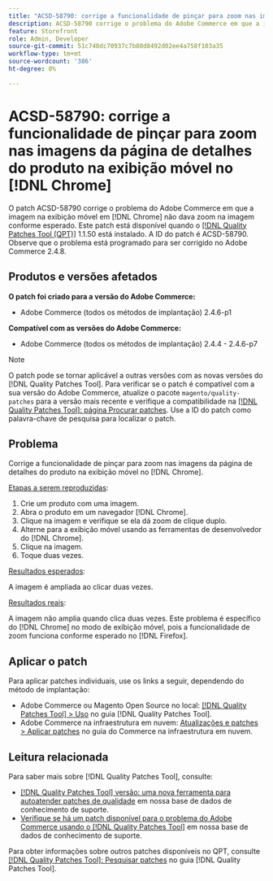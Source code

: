 ```yaml
---
title: "ACSD-58790: corrige a funcionalidade de pinçar para zoom nas imagens da página de detalhes do produto na exibição móvel no [!DNL Chrome]"
description: ACSD-58790 corrige o problema do Adobe Commerce em que a imagem na exibição móvel em  [!DNL Chrome]  não dava zoom na imagem conforme esperado.
feature: Storefront
role: Admin, Developer
source-git-commit: 51c740dc70937c7b80d8492d02ee4a758f103a35
workflow-type: tm+mt
source-wordcount: '386'
ht-degree: 0%

---
```



# ACSD-58790: corrige a funcionalidade de pinçar para zoom nas imagens da página de detalhes do produto na exibição móvel no [!DNL Chrome]

O patch ACSD-58790 corrige o problema do Adobe Commerce em que a imagem na exibição móvel em [!DNL Chrome] não dava zoom na imagem conforme esperado. Este patch está disponível quando o [[!DNL Quality Patches Tool (QPT)]](/help/announcements/adobe-commerce-announcements/magento-quality-patches-released-new-tool-to-self-serve-quality-patches.md) 1.1.50 está instalado. A ID do patch é ACSD-58790. Observe que o problema está programado para ser corrigido no Adobe Commerce 2.4.8.

## Produtos e versões afetados

**O patch foi criado para a versão do Adobe Commerce:**

* Adobe Commerce (todos os métodos de implantação) 2.4.6-p1

**Compatível com as versões do Adobe Commerce:**

* Adobe Commerce (todos os métodos de implantação) 2.4.4 - 2.4.6-p7

>[!NOTE]
>
>O patch pode se tornar aplicável a outras versões com as novas versões do [!DNL Quality Patches Tool]. Para verificar se o patch é compatível com a sua versão do Adobe Commerce, atualize o pacote `magento/quality-patches` para a versão mais recente e verifique a compatibilidade na [[!DNL Quality Patches Tool]: página Procurar patches](https://experienceleague.adobe.com/tools/commerce-quality-patches/index.html). Use a ID do patch como palavra-chave de pesquisa para localizar o patch.

## Problema

Corrige a funcionalidade de pinçar para zoom nas imagens da página de detalhes do produto na exibição móvel no [!DNL Chrome].

<u>Etapas a serem reproduzidas</u>:

1. Crie um produto com uma imagem.
1. Abra o produto em um navegador [!DNL Chrome].
1. Clique na imagem e verifique se ela dá zoom de clique duplo.
1. Alterne para a exibição móvel usando as ferramentas de desenvolvedor do [!DNL Chrome].
1. Clique na imagem.
1. Toque duas vezes.

<u>Resultados esperados</u>:

A imagem é ampliada ao clicar duas vezes.

<u>Resultados reais</u>:

A imagem não amplia quando clica duas vezes. Este problema é específico do [!DNL Chrome] no modo de exibição móvel, pois a funcionalidade de zoom funciona conforme esperado no [!DNL Firefox].

## Aplicar o patch

Para aplicar patches individuais, use os links a seguir, dependendo do método de implantação:

* Adobe Commerce ou Magento Open Source no local: [[!DNL Quality Patches Tool] > Uso](https://experienceleague.adobe.com/docs/commerce-operations/tools/quality-patches-tool/usage.html) no guia [!DNL Quality Patches Tool].
* Adobe Commerce na infraestrutura em nuvem: [Atualizações e patches > Aplicar patches](https://experienceleague.adobe.com/docs/commerce-cloud-service/user-guide/develop/upgrade/apply-patches.html) no guia do Commerce na infraestrutura em nuvem.

## Leitura relacionada

Para saber mais sobre [!DNL Quality Patches Tool], consulte:

* [[!DNL Quality Patches Tool] versão: uma nova ferramenta para autoatender patches de qualidade](/help/announcements/adobe-commerce-announcements/magento-quality-patches-released-new-tool-to-self-serve-quality-patches.md) em nossa base de dados de conhecimento de suporte.
* [Verifique se há um patch disponível para o problema do Adobe Commerce usando o [!DNL Quality Patches Tool]](/help/support-tools/patches-available-in-qpt-tool/check-patch-for-magento-issue-with-magento-quality-patches.md) em nossa base de dados de conhecimento de suporte.

Para obter informações sobre outros patches disponíveis no QPT, consulte [[!DNL Quality Patches Tool]: Pesquisar patches](https://experienceleague.adobe.com/tools/commerce-quality-patches/index.html) no guia [!DNL Quality Patches Tool].
